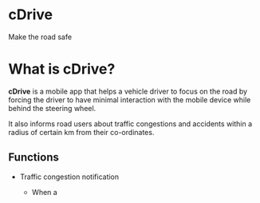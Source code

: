 # cDrive
Make the road safe

# What is cDrive?

**cDrive** is a mobile app that helps a vehicle driver to focus on the road by forcing the driver to have minimal interaction with the mobile device while behind the steering wheel.

It also informs road users about traffic congestions and accidents within a radius of certain km from their co-ordinates.


## **Functions**


* Traffic congestion notification

  * When a
